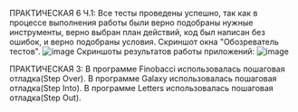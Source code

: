 ПРАКТИЧЕСКАЯ 6 Ч.1:
Все тесты проведены успешно, так как в процессе выполнения работы были верно подобраны нужные инструменты, верно выбран план действий, код был написан без ошибок, и верно подобраны условия.
Скриншот окна "Обозреватель тестов".
![image](https://github.com/user-attachments/assets/b6e843bb-d97e-4b4c-9d8d-90ef51ce5d23)
Скриншоты результатов работы приложений:
![image](https://github.com/user-attachments/assets/7a6e5dee-d49b-40d8-8b36-ab0ca550ab97)




ПРАКТИЧЕСКАЯ 3:
В программе Finobacci использовалась пошаговая отладка(Step Over).
В программе Galaxy использовалась пошаговая отладка(Step Into).
В программе Letters использовалась пошаговая отладка(Step Out).
